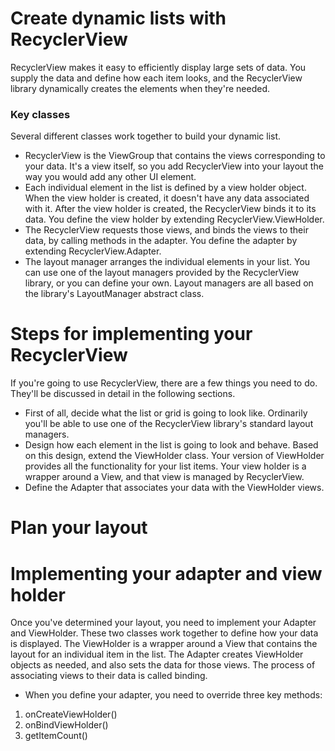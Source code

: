 # Create dynamic lists with RecyclerView  
RecyclerView makes it easy to efficiently display large sets of data. You supply the data and define how each item looks, and the RecyclerView library dynamically creates the elements when they're needed.
### Key classes
Several different classes work together to build your dynamic list.
* RecyclerView is the ViewGroup that contains the views corresponding to your data. It's a view itself, so you add RecyclerView into your layout the way you would add any other UI element.
* Each individual element in the list is defined by a view holder object. When the view holder is created, it doesn't have any data associated with it. After the view holder is created, the RecyclerView binds it to its data. You define the view holder by extending RecyclerView.ViewHolder.
* The RecyclerView requests those views, and binds the views to their data, by calling methods in the adapter. You define the adapter by extending RecyclerView.Adapter.
* The layout manager arranges the individual elements in your list. You can use one of the layout managers provided by the RecyclerView library, or you can define your own. Layout managers are all based on the library's LayoutManager abstract class.

# Steps for implementing your RecyclerView

If you're going to use RecyclerView, there are a few things you need to do. They'll be discussed in detail in the following sections.
* First of all, decide what the list or grid is going to look like. Ordinarily you'll be able to use one of the RecyclerView library's standard layout managers.
* Design how each element in the list is going to look and behave. Based on this design, extend the ViewHolder class. Your version of ViewHolder provides all the functionality for your list items. Your view holder is a wrapper around a View, and that view is managed by RecyclerView.
* Define the Adapter that associates your data with the ViewHolder views.

# Plan your layout
# Implementing your adapter and view holder
Once you've determined your layout, you need to implement your Adapter and ViewHolder. These two classes work together to define how your data is displayed. The ViewHolder is a wrapper around a View that contains the layout for an individual item in the list. The Adapter creates ViewHolder objects as needed, and also sets the data for those views. The process of associating views to their data is called binding.
* When you define your adapter, you need to override three key methods:
1. onCreateViewHolder()
2. onBindViewHolder()
3. getItemCount()
